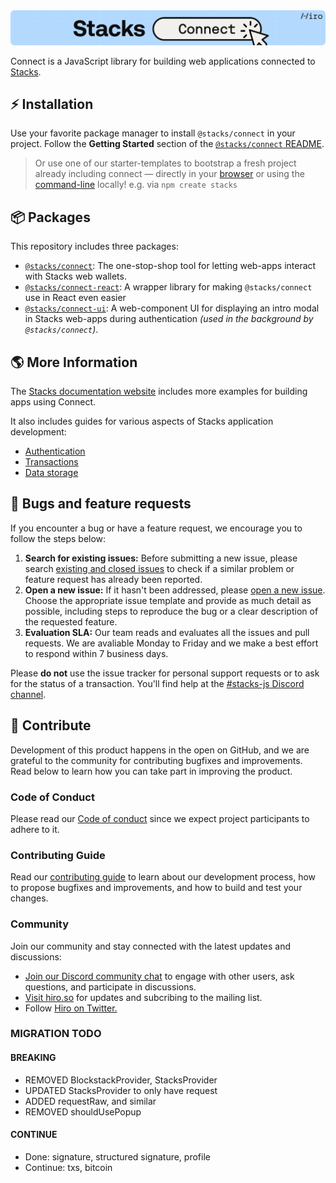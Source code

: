 <div align="center">
  <img src="/.github/img/banner.svg" alt="Stacks Connect">
</div>

Connect is a JavaScript library for building web applications connected to [Stacks](https://stacks.co).

## ⚡️ Installation

Use your favorite package manager to install `@stacks/connect` in your project.
Follow the **Getting Started** section of the [`@stacks/connect` README](https://github.com/hirosystems/connect/tree/main/packages/connect).

> Or use one of our starter-templates to bootstrap a fresh project already including connect — directly in your [browser](https://docs.hiro.so/stacksjs-starters) or using the [command-line](https://github.com/hirosystems/stacks.js-starters) locally!
> e.g. via `npm create stacks`

## 📦 Packages

This repository includes three packages:

- [`@stacks/connect`](./packages/connect): The one-stop-shop tool for letting web-apps interact with Stacks web wallets.
- [`@stacks/connect-react`](./packages/connect-react): A wrapper library for making `@stacks/connect` use in React even easier
- [`@stacks/connect-ui`](./packages/connect-ui): A web-component UI for displaying an intro modal in Stacks web-apps during authentication _(used in the background by `@stacks/connect`)_.

## 🌎 More Information

The [Stacks documentation website](https://docs.stacks.co/build-apps/overview) includes more examples for building apps using Connect.

It also includes guides for various aspects of Stacks application development:

- [Authentication](https://docs.stacks.co/build-apps/references/authentication)
- [Transactions](https://docs.stacks.co/understand-stacks/technical-specs#transactions)
- [Data storage](https://docs.stacks.co/build-apps/references/gaia#understand-data-storage)

## 🐛 Bugs and feature requests

If you encounter a bug or have a feature request, we encourage you to follow the steps below:

1.  **Search for existing issues:** Before submitting a new issue, please search [existing and closed issues](https://github.com/hirosystems/connect/issues) to check if a similar problem or feature request has already been reported.
1.  **Open a new issue:** If it hasn't been addressed, please [open a new issue](https://github.com/hirosystems/connect/issues/new/choose). Choose the appropriate issue template and provide as much detail as possible, including steps to reproduce the bug or a clear description of the requested feature.
1.  **Evaluation SLA:** Our team reads and evaluates all the issues and pull requests. We are avaliable Monday to Friday and we make a best effort to respond within 7 business days.

Please **do not** use the issue tracker for personal support requests or to ask for the status of a transaction. You'll find help at the [#stacks-js Discord channel](https://stacks.chat/).

## 🎁 Contribute

Development of this product happens in the open on GitHub, and we are grateful to the community for contributing bugfixes and improvements. Read below to learn how you can take part in improving the product.

### Code of Conduct

Please read our [Code of conduct](https://github.com/hirosystems/connect/blob/main/CODE_OF_CONDUCT.md) since we expect project participants to adhere to it.

### Contributing Guide

Read our [contributing guide](https://github.com/hirosystems/connect/blob/main/.github/CONTRIBUTING.md) to learn about our development process, how to propose bugfixes and improvements, and how to build and test your changes.

### Community

Join our community and stay connected with the latest updates and discussions:

- [Join our Discord community chat](https://stacks.chat/) to engage with other users, ask questions, and participate in discussions.
- [Visit hiro.so](https://www.hiro.so/) for updates and subcribing to the mailing list.
- Follow [Hiro on Twitter.](https://twitter.com/hirosystems)

### MIGRATION TODO

#### BREAKING

- REMOVED BlockstackProvider, StacksProvider
- UPDATED StacksProvider to only have request
- ADDED requestRaw, and similar
- REMOVED shouldUsePopup

#### CONTINUE

- Done: signature, structured signature, profile
- Continue: txs, bitcoin
